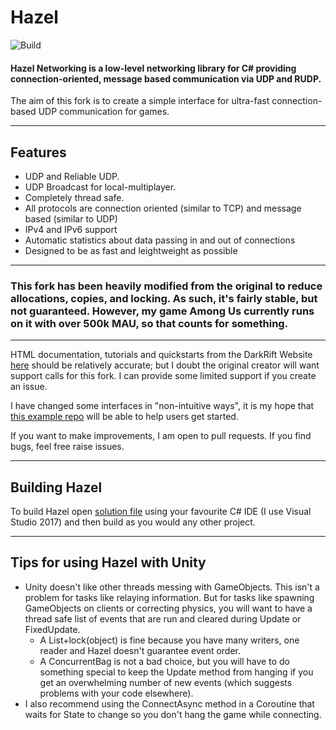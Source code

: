 # Hazel
![Build](https://github.com/Splishity/Hazel-Networking/workflows/Build/badge.svg)
#### Hazel Networking is a low-level networking library for C# providing connection-oriented, message based communication via UDP and RUDP.

The aim of this fork is to create a simple interface for ultra-fast connection-based UDP communication for games.

-----

## Features
- UDP and Reliable UDP.
- UDP Broadcast for local-multiplayer.
- Completely thread safe.
- All protocols are connection oriented (similar to TCP) and message based (similar to UDP)
- IPv4 and IPv6 support
- Automatic statistics about data passing in and out of connections
- Designed to be as fast and leightweight as possible

-----

### This fork has been heavily modified from the original to reduce allocations, copies, and locking. As such, it's fairly stable, but not guaranteed. However, my game Among Us currently runs on it with over 500k MAU, so that counts for something.

-----

HTML documentation, tutorials and quickstarts from the DarkRift Website [here](http://www.darkriftnetworking.com/Hazel/Docs) should be relatively accurate; but I doubt the original creator will want support calls for this fork. I can provide some limited support if you create an issue.

I have changed some interfaces in "non-intuitive ways", it is my hope that [this example repo](https://github.com/willardf/Hazel-Examples) will be able to help users get started.

If you want to make improvements, I am open to pull requests. If you find bugs, feel free raise issues.

-----

## Building Hazel

To build Hazel open [solution file](Hazel.sln) using your favourite C# IDE (I use Visual Studio 2017) and then build as you would any other project.

-----

## Tips for using Hazel with Unity

 * Unity doesn't like other threads messing with GameObjects. This isn't a problem for tasks like relaying information. But for tasks like spawning GameObjects on clients or correcting physics, you will want to have a thread safe list of events that are run and cleared during Update or FixedUpdate. 
   * A List<T>+lock(object) is fine because you have many writers, one reader and Hazel doesn't guarantee event order. 
   * A ConcurrentBag is not a bad choice, but you will have to do something special to keep the Update method from hanging if you get an overwhelming number of new events (which suggests problems with your code elsewhere).
 * I also recommend using the ConnectAsync method in a Coroutine that waits for State to change so you don't hang the game while connecting.
